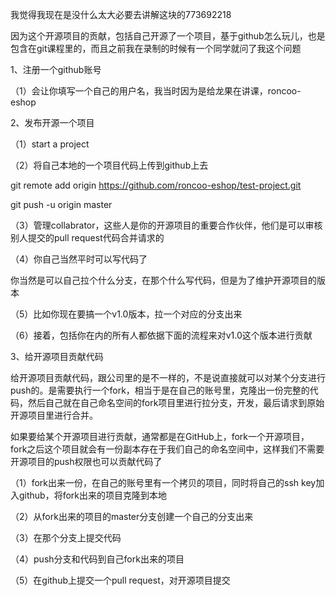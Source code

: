 我觉得我现在是没什么太大必要去讲解这块的773692218

 

因为这个开源项目的贡献，包括自己开源了一个项目，基于github怎么玩儿，也是包含在git课程里的，而且之前我在录制的时候有一个同学就问了我这个问题

 

1、注册一个github账号

 

（1）会让你填写一个自己的用户名，我当时因为是给龙果在讲课，roncoo-eshop

 

2、发布开源一个项目


（1）start a project

 

（2）将自己本地的一个项目代码上传到github上去

 

git remote add origin https://github.com/roncoo-eshop/test-project.git

git push -u origin master

 

（3）管理collabrator，这些人是你的开源项目的重要合作伙伴，他们是可以审核别人提交的pull request代码合并请求的

 

（4）你自己当然平时可以写代码了

 

你当然是可以自己拉个什么分支，在那个什么写代码，但是为了维护开源项目的版本

 

（5）比如你现在要搞一个v1.0版本，拉一个对应的分支出来

 

（6）接着，包括你在内的所有人都依据下面的流程来对v1.0这个版本进行贡献

 

3、给开源项目贡献代码

 

给开源项目贡献代码，跟公司里的是不一样的，不是说直接就可以对某个分支进行push的。是需要执行一个fork，相当于是在自己的账号里，克隆出一份完整的代码，然后自己就在自己命名空间的fork项目里进行拉分支，开发，最后请求到原始开源项目里进行合并。


如果要给某个开源项目进行贡献，通常都是在GitHub上，fork一个开源项目，fork之后这个项目就会有一份副本存在于我们自己的命名空间中，这样我们不需要开源项目的push权限也可以贡献代码了

 

（1）fork出来一份，在自己的账号里有一个拷贝的项目，同时将自己的ssh key加入github，将fork出来的项目克隆到本地

 

（2）从fork出来的项目的master分支创建一个自己的分支出来

 

（3）在那个分支上提交代码

 

（4）push分支和代码到自己fork出来的项目

 

（5）在github上提交一个pull request，对开源项目提交

 

 